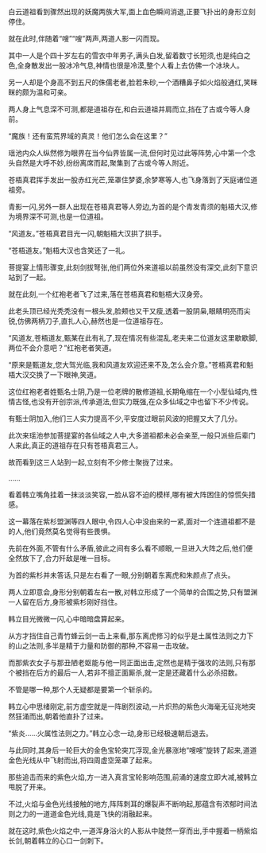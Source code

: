 
白云道祖看到骤然出现的妖魔两族大军,面上血色瞬间消退,正要飞扑出的身形立刻停住。

就在此时,伴随着“嗖”“嗖”两声,两道人影一闪而现。

其中一人是个四十岁左右的雪衣中年男子,满头白发,留着数寸长短须,也是纯白之色,全身散发出一股冰冷气息,神情也很是冷漠,整个人看上去仿佛一个冰块人。

另一人却是个身高不到五尺的侏儒老者,脸若朱砂,一个酒糟鼻子如火焰般通红,笑眯眯的颇为温和可亲。

两人身上气息深不可测,都是道祖存在,和白云道祖并肩而立,挡在了古或今等人身前。

“魔族！还有蛮荒界域的真灵！他们怎么会在这里？”

瑶池内众人纵然修为眼界在当今仙界皆属一流,但何时见过此等阵势,心中第一个念头自然是大呼不妙,纷纷离席而起,聚集到了古或今等人附近。

苍梧真君挥手发出一股赤红光芒,笼罩住梦婆,余梦寒等人,也飞身落到了天庭诸位道祖旁。

青影一闪,另外一群人出现在苍梧真君等人旁边,为首的是个青发青须的魁梧大汉,修为境界深不可测,也是一位道祖。

“风道友。”苍梧真君目光一闪,朝魁梧大汉拱了拱手。

“苍梧道友。”魁梧大汉也含笑还了一礼。

菩提宴上情形骤变,此刻剑拔弩张,他们两位外来道祖以前虽然没有深交,此刻下意识站到了一起。

就在此刻,一个红袍老者飞了过来,落在苍梧真君和魁梧大汉身旁。

此老头顶已经光秃秃没有一根头发,脸颊也又干又瘦,透着一股阴枭,眼睛明亮而尖锐,仿佛两柄刀子,直扎人心,赫然也是一位道祖存在。

“风道友,苍梧道友,甄某在此有礼了,现在情况有些混乱,老夫来二位道友这里歇歇脚,两位不会介意吧？”红袍老者笑道。

“原来是甄道友,您大驾光临,我和风道友欢迎还来不及,怎么会介意。”苍梧真君和魁梧大汉交换了一下眼神,笑道。

这位红袍老者姓甄名士阴,乃是一位老牌的散修道祖,长期龟缩在一个小型仙域内,性情古怪,也没有开创宗派,传承道法,但实力既强,在众多仙域之中也留下不少传说。

有甄士阴加入,他们三人实力提高不少,平安度过眼前风波的把握又大了几分。

此次来瑶池参加菩提宴的各仙域之人中,大多道祖都未必会亲至,一般只派些后辈门人来此,真正的道祖存在只有苍梧真君三人。

故而看到这三人站到一起,立刻有不少修士聚拢了过来。

……

看着韩立嘴角挂着一抹淡淡笑容,一脸从容不迫的模样,哪有被大阵困住的惊慌失措感。

这一幕落在紫杉盟渊等四人眼中,令四人心中没由来的一紧,面对一个连道祖都不是的人,他们竟然莫名觉得有些畏惧。

先前在外面,不管有什么矛盾,彼此之间有多么看不顺眼,一旦进入大阵之后,他们便全然放下了,合力歼敌是唯一目标。

为首的紫杉并未答话,只是左右看了一眼,分别朝着东离虎和朱颜点了点头。

两人立即意会,身形分别朝着左右一散,对韩立形成了一个简单的合围之势,只有盟渊一人留在后方,身形被紫杉刚好挡住。

韩立目光微微一闪,心中暗暗盘算起来。

从方才挡住自己青竹蜂云剑一击上来看,那东离虎修习的似乎是土属性法则之力下的山之法则,多半是精于力量和防御的那种,不容易一击攻破。

而那紫衣女子与那丑陋老妪能与他一同正面出击,定然也是精于强攻的法则,只有那个被挡在后方的最后一人,若非不擅正面厮杀,就一定是还藏着什么必杀招数。

不管是哪一种,那个人无疑都是要第一个斩杀的。

韩立心中思绪刚定,前方虚空就是一阵剧烈波动,一片炽热的紫色火海毫无征兆地突然狂涌而出,朝着他直扑了过来。

“紫炎……火属性法则之力。”韩立心念一动,身形已经极速朝后退去。

与此同时,其身后一轮巨大的金色宝轮突兀浮现,金光暴涨地“嗖嗖”旋转了起来,道道金色光线从中飞射而出,将四周虚空笼罩了起来。

那些追击而来的紫色火焰,方一进入真言宝轮影响范围,前涌的速度立即大减,被韩立甩脱了开来。

不过,火焰与金色光线接触的地方,阵阵刺耳的爆裂声不断响起,那蕴含有浓郁时间法则之力的一道道金色光线,竟是飞快的消融起来。

就在这时,紫色火焰之中,一道浑身浴火的人影从中陡然一穿而出,手中握着一柄紫焰长剑,朝着韩立的心口一剑刺下。